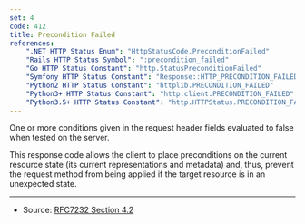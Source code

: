 ```yaml
---
set: 4
code: 412
title: Precondition Failed
references:
    ".NET HTTP Status Enum": "HttpStatusCode.PreconditionFailed"
    "Rails HTTP Status Symbol": ":precondition_failed"
    "Go HTTP Status Constant": "http.StatusPreconditionFailed"
    "Symfony HTTP Status Constant": "Response::HTTP_PRECONDITION_FAILED"
    "Python2 HTTP Status Constant": "httplib.PRECONDITION_FAILED"
    "Python3+ HTTP Status Constant": "http.client.PRECONDITION_FAILED"
    "Python3.5+ HTTP Status Constant": "http.HTTPStatus.PRECONDITION_FAILED"
---
```


One or more conditions given in the request header fields evaluated to false when tested on the server.

This response code allows the client to place preconditions on the current resource state (its current representations and metadata) and, thus, prevent the request method from being applied if the target resource is in an unexpected state.

---

* Source: [RFC7232 Section 4.2][1]

[1]: <http://tools.ietf.org/html/rfc7232#section-4.2>

